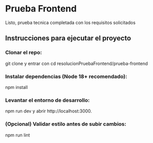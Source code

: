 # Prueba Frontend
Listo, prueba tecnica completada con los requisitos solicitados

## Instrucciones para ejecutar el proyecto


### Clonar el repo: 
git clone <url> y entrar con cd resolucionPruebaFrontend/prueba-frontend

### Instalar dependencias (Node 18+ recomendado): 
npm install

### Levantar el entorno de desarrollo: 
npm run dev y abrir http://localhost:3000.

### (Opcional) Validar estilo antes de subir cambios:
npm run lint